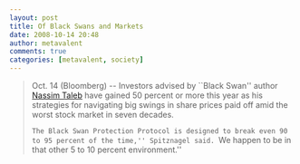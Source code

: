```yaml
---
layout: post
title: Of Black Swans and Markets
date: 2008-10-14 20:48
author: metavalent
comments: true
categories: [metavalent, society]
---
```

<blockquote>Oct. 14 (Bloomberg) -- Investors advised by ``Black Swan'' author <a href="http://www.bloomberg.com/apps/news?pid=20601087&amp;sid=aDVgqxiT9RSg&amp;refer=home" target="_blank">Nassim Taleb</a> have gained 50 percent or more this year as his strategies for navigating big swings in share prices paid off amid the worst stock market in seven decades. 

``The Black Swan Protection Protocol is designed to break even 90 to 95 percent of the time,'' Spitznagel said. ``We happen to be in that other 5 to 10 percent environment.'' </blockquote>
